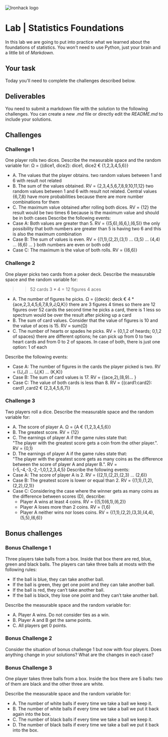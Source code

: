 ![Ironhack logo](https://i.imgur.com/1QgrNNw.png)

# Lab | Statistics Foundations
In this lab we are going to put into practice what we learned about the foundations of statistics. You won't need to use Python, just your brain and a little bit of *Markdown*. 

## Your task
Today you'll need to complete the challenges described below.

## Deliverables
You need to submit a markdown file with the solution to the following challenges. You can create a new *.md* file or directly edit the *README.md* to include your solutions.

## Challenges
### Challenge 1
One player rolls two dices. Describe the measurable space and the random variable for:
Ω = {(dice1, dice2): dice1, dice2 € {1,2,3,4,5,6}}
* A. The values that the player obtains.
two random values between 1 and 6 with result not related
* B. The sum of the values obtained.
RV = {2,3,4,5,6,7,8,9,10,11,12}
two random values between 1 and 6 with result not related. Central values {6,7,8} have more probabilities because there are more number combinations for them
* C. The maximum value obtained after rolling both dices.
RV = {12}
the result would be two times 6 because is the maximum value and should be in both cases
Describe the following events:
* Case A: Both values are greater than 5.
RV = {(5,6),(6,6,),(6,5)}
the only possibility that both numbers are greater than 5 is having two 6 and this is also the maximum combination
* Case B: The sum of values is even.
RV = {(1,1),(2,2),(3,1) ... (3,5) ... (4,4) ... (6,6) ... }
both numbers are even or both odd
* Case C: The maximum is the value of both rolls.
RV = {(6,6)}

### Challenge 2
One player picks two cards from a poker deck. Describe the measurable space and the random variable for:
>> 52 cards
>> 3 * 4 = 12 figures
>> 4 aces
* A. The number of figures he picks.
Ω = {(deck): deck € 4 * {ace,2,3,4,5,6,7,8,9,J,Q,K}}
there are 3 figures 4 times so there are 12 figures over 52 cards
the second time he picks a card, there is 1 less so spectrum would be over the result after picking up a card
* B. The sum of card values. Consider that the value of figures is 10 and the value of aces is 15.
RV = sum(Ω)
* C. The number of hearts or spades he picks.
RV = {0,1,2 of heards; 0,1,2 of spaces}
there are different options; he can pick up from 0 to two heart cards and from 0 to 2 of spaces. In case of both, there is just one option: 1 of each

Describe the following events:
* Case A: The number of figures in the cards the player picked is two.
RV = {(J,J) ... (J,K) ... (K,K)}
* Case B: The sum of card values is 17.
RV = {(ace,2),(8,9)... }
* Case C: The value of both cards is less than 8.
RV = {(card1:card2): card1 ,card2 € (2,3,4,5,6,7)}

### Challenge 3
Two players roll a dice. Describe the measurable space and the random variable for:
* A. The score of player A.
Ω = {A € {1,2,3,4,5,6}}
* B. The greatest score.
RV = {12}
* C. The earnings of player A if the game rules state that:  
"The player with the greatest score gets a coin from the other player.".
RV = {0,1}
* D. The earnings of player A if the game rules state that:  
"The player with the greatest score gets as many coins as the difference between the score of player A and player B.". 
RV = {-5,-4,-3,-2,-1,0,1,2,3,4,5}
Describe the following events:
* Case A: The score of player A is 2.
RV = {(2,1),(2,2),(2,3) ... (2,6)}
* Case B: The greatest score is lower or equal than 2.
RV = {(1,1),(1,2),(2,2),(2,1)}
* Case C: Considering the case where the winner gets as many coins as the difference between scores (D), describe: 
  * Player A wins at least 4 coins.
    RV = {(5,1)(6,1),(6,2)}
  * Player A loses more than 2 coins.
    RV = (1,6)
  * Player A neither wins nor loses coins.
    RV = {(1,1),(2,2),(3,3),(4,4),(5,5),(6,6)}

## Bonus challenges
### Bonus Challenge 1
Three players take balls from a box. Inside that box there are red, blue, green and black balls. The players can take three balls at mosts with the following rules:

* If the ball is blue, they can take another ball.
* If the ball is green, they get one point and they can take another ball.
* If the ball is red, they can’t take another ball.
* If the ball is black, they lose one point and they can’t take another ball.

Describe the measurable space and the random variable for:
* A. Player A wins. Do not consider ties as a win.
* B. Player A and B get the same points.
* C. All players get 0 points.

### Bonus Challenge 2
Consider the situation of bonus challenge 1 but now with four players. Does anything change in your solutions? What are the changes in each case?

### Bonus Challenge 3
One player takes three balls from a box. Inside the box there are 5 balls: two of them are black and the other three are white. 

Describe the measurable space and the random variable for:
* A. The number of white balls if every time we take a ball we keep it.
* B. The number of white balls if every time we take a ball we put it back again into the box.
* C. The number of black balls if every time we take a ball we keep it.
* D. The number of black balls if every time we take a ball we put it back into the box.